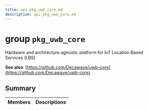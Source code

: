 ```yaml
---
title: api-pkg_uwb_core.md
description: api-pkg_uwb_core.md
---
```

# group `pkg_uwb_core` 

Hardware and architecture agnostic platform for IoT Location Based Services (LBS)

**See also**: [https://github.com/Decawave/uwb-core](https://github.com/Decawave/uwb-core)

## Summary

 Members                        | Descriptions                                
--------------------------------|---------------------------------------------


